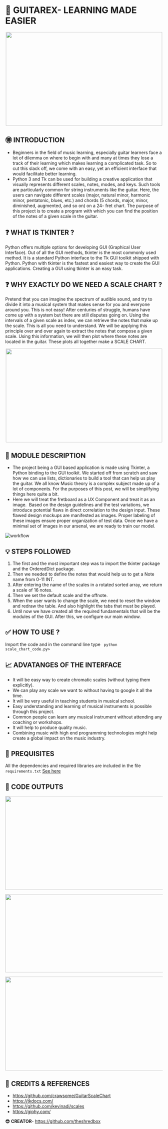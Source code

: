 # :guitar: **GUITAREX- LEARNING MADE EASIER**
<p align="center">
  <img width="500" height="300" src="https://media.giphy.com/media/EA4ZexjGOnfP2/giphy.gif">
</p>

## :ideograph_advantage: **INTRODUCTION**
* Beginners in the field of music learning, especially guitar learners face a lot of dilemma on where to begin with and many at times they lose a track of their learning which makes learning a complicated task. So to cut this slack off, we come with an easy, yet an efficient interface that would facilitate better learning.
* Python 3 and Tk can be used for building a creative application that visually represents different scales, notes, modes, and keys. Such tools are particularly common for string instruments like the guitar. Here, the users can navigate different scales (major, natural minor, harmonic minor, pentatonic, blues, etc.) and chords (5 chords, major, minor, diminished, augmented, and so on) on a 24- fret chart. The purpose of this project is to create a program with which you can find the position of the notes of a given scale in the guitar. 

## :question: **WHAT IS TKINTER ?**
Python offers multiple options for developing GUI (Graphical User Interface). Out of all the GUI methods, tkinter is the most commonly used method. It is a standard Python interface to the Tk GUI toolkit shipped with Python. Python with tkinter is the fastest and easiest way to create the GUI applications. Creating a GUI using tkinter is an easy task.

## ❓ **WHY EXACTLY DO WE NEED A SCALE CHART ?**
Pretend that you can imagine the spectrum of audible sound, and try to divide it into a musical system that makes sense for you and everyone around you. This is not easy! After centuries of struggle, humans have come up with a system but there are still disputes going on. Using the intervals of a given scale as index, we can retrieve the notes that make up the scale. This is all you need to understand. We will be applying this principle over and over again to extract the notes that compose a given scale. Using this information, we will then plot where these notes are located in the guitar. These plots all together make a SCALE CHART.
<p align="center">
 <img width="500" height="300" src="https://user-images.githubusercontent.com/36481036/135743837-ef05b516-cb7b-409b-adec-6ab39fa94a8e.png">
</p>


## :bookmark: **MODULE DESCRIPTION**
* The project being a GUI based application is made using Tkinter, a Python binding to the GUI toolkit. We started off from scratch and saw how we can use lists, dictionaries to build a tool that can help us play the guitar. We all know Music theory is a complex subject made up of a lot of components. For the purposes of this post, we will be simplifying things here quite a bit.
* Here we will treat the fretboard as a UX Component and treat it as an image.  Based on the design guidelines and the test variations, we introduce potential flaws in direct correlation to the design input. These flawed design mockups are manifested as images. Proper labeling of these images ensure proper organization of test data. Once we have a minimal set of images in our arsenal, we are ready to train our model.

![workflow](https://user-images.githubusercontent.com/36481036/135594695-dcba5d00-fc95-4ae8-abec-7d8d28ed54d5.png)

## :bulb: **STEPS FOLLOWED**
1. The first and the most important step was to import the tkinter package and the OrderedDict package.
2. Then we needed to define the notes that would help us to get a Note name from 0-11 INT.
3. After entering the name of the scales in a rotated sorted array, we return a scale of 16 notes.
4. Then we set the default scale and the offnote.
5. When the user wants to change the scale, we need to reset the window and redraw the table. And also highlight the tabs that must be played.
6. Until now we have created all the required fundamentals that will be the modules of the GUI. After this, we configure our main window.


## :white_check_mark: **HOW TO USE ?**
Import the code and in the command line type <code> python scale_chart_code.py> </code>

## :chart_with_upwards_trend: **ADVATANGES OF THE INTERFACE**
* It will be  easy way to create chromatic scales (without typing them explicitly). 
* We can play any scale we want to without having to google it all the time. 
* It will be very useful in teaching students in musical school. 
* Easy understanding and  learning of musical instruments is possible through this project.
* Common people can learn any musical instrument without attending any coaching or workshops.
* It will help to produce quality music.
* Combining music with high end programming technologies might help create a global impact on the music industry.

## :key: **PREQUISITES**
All the dependencies and required libraries are included in the file <code>requirements.txt</code> [See here](./requirements.txt)

## :round_pushpin: **CODE OUTPUTS**
<p align="center">
  <img width="600" height="300" src="https://user-images.githubusercontent.com/36481036/135593785-f8abbb1e-03fb-4176-aab9-e6e5eeba9600.png">

</p>


<p align="center">
  <img width="600" height="250" src="https://user-images.githubusercontent.com/36481036/135593790-730c662a-2926-4afb-a2f4-9a4bf7e27738.png">

</p>

<p align="center">
  <img width="3000" height="300" src="https://user-images.githubusercontent.com/36481036/135742600-16311aaa-5a85-4612-8c41-e3927fbf22f2.gif">

</p>

## :bust_in_silhouette: **CREDITS & REFERENCES**
* https://github.com/crawsome/GuitarScaleChart
* https://tkdocs.com/
* https://github.com/kevinadi/scales
* https://giphy.com/

**:sunglasses:** **CREATOR**- https://github.com/theshredbox





